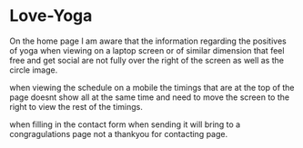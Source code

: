 # Love-Yoga

On the home page I am aware that the information regarding the positives of yoga when viewing on a laptop screen or of similar dimension that feel free and get social are not fully over the right of the screen as well as the circle image.

when viewing the schedule on a mobile the timings that are at the top of the page doesnt show all at the same time and need to move the screen to the right to view the rest of the timings.

when filling in the contact form when sending it will bring to a congragulations page not a thankyou for contacting page.